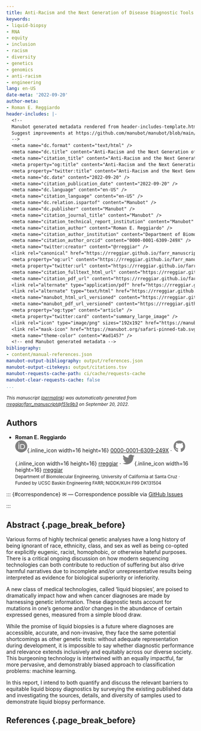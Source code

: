 ```yaml
---
title: Anti-Racism and the Next Generation of Disease Diagnostic Tools
keywords:
- liquid-biopsy
- RNA
- equity
- inclusion
- racism
- diversity
- genetics
- genomics
- anti-racism
- engineering
lang: en-US
date-meta: '2022-09-20'
author-meta:
- Roman E. Reggiardo
header-includes: |-
  <!--
  Manubot generated metadata rendered from header-includes-template.html.
  Suggest improvements at https://github.com/manubot/manubot/blob/main/manubot/process/header-includes-template.html
  -->
  <meta name="dc.format" content="text/html" />
  <meta name="dc.title" content="Anti-Racism and the Next Generation of Disease Diagnostic Tools" />
  <meta name="citation_title" content="Anti-Racism and the Next Generation of Disease Diagnostic Tools" />
  <meta property="og:title" content="Anti-Racism and the Next Generation of Disease Diagnostic Tools" />
  <meta property="twitter:title" content="Anti-Racism and the Next Generation of Disease Diagnostic Tools" />
  <meta name="dc.date" content="2022-09-20" />
  <meta name="citation_publication_date" content="2022-09-20" />
  <meta name="dc.language" content="en-US" />
  <meta name="citation_language" content="en-US" />
  <meta name="dc.relation.ispartof" content="Manubot" />
  <meta name="dc.publisher" content="Manubot" />
  <meta name="citation_journal_title" content="Manubot" />
  <meta name="citation_technical_report_institution" content="Manubot" />
  <meta name="citation_author" content="Roman E. Reggiardo" />
  <meta name="citation_author_institution" content="Department of Biomolecular Engineering, University of California at Santa Cruz" />
  <meta name="citation_author_orcid" content="0000-0001-6309-249X" />
  <meta name="twitter:creator" content="@rreggiar" />
  <link rel="canonical" href="https://rreggiar.github.io/farr_manuscript/" />
  <meta property="og:url" content="https://rreggiar.github.io/farr_manuscript/" />
  <meta property="twitter:url" content="https://rreggiar.github.io/farr_manuscript/" />
  <meta name="citation_fulltext_html_url" content="https://rreggiar.github.io/farr_manuscript/" />
  <meta name="citation_pdf_url" content="https://rreggiar.github.io/farr_manuscript/manuscript.pdf" />
  <link rel="alternate" type="application/pdf" href="https://rreggiar.github.io/farr_manuscript/manuscript.pdf" />
  <link rel="alternate" type="text/html" href="https://rreggiar.github.io/farr_manuscript/v/f51e9b363cdc58ebe0b39744b9c02411df5ff833/" />
  <meta name="manubot_html_url_versioned" content="https://rreggiar.github.io/farr_manuscript/v/f51e9b363cdc58ebe0b39744b9c02411df5ff833/" />
  <meta name="manubot_pdf_url_versioned" content="https://rreggiar.github.io/farr_manuscript/v/f51e9b363cdc58ebe0b39744b9c02411df5ff833/manuscript.pdf" />
  <meta property="og:type" content="article" />
  <meta property="twitter:card" content="summary_large_image" />
  <link rel="icon" type="image/png" sizes="192x192" href="https://manubot.org/favicon-192x192.png" />
  <link rel="mask-icon" href="https://manubot.org/safari-pinned-tab.svg" color="#ad1457" />
  <meta name="theme-color" content="#ad1457" />
  <!-- end Manubot generated metadata -->
bibliography:
- content/manual-references.json
manubot-output-bibliography: output/references.json
manubot-output-citekeys: output/citations.tsv
manubot-requests-cache-path: ci/cache/requests-cache
manubot-clear-requests-cache: false
...
```







<small><em>
This manuscript
([permalink](https://rreggiar.github.io/farr_manuscript/v/f51e9b363cdc58ebe0b39744b9c02411df5ff833/))
was automatically generated
from [rreggiar/farr_manuscript@f51e9b3](https://github.com/rreggiar/farr_manuscript/tree/f51e9b363cdc58ebe0b39744b9c02411df5ff833)
on September 20, 2022.
</em></small>

## Authors



+ **Roman E. Reggiardo**
  <br>
    ![ORCID icon](images/orcid.svg){.inline_icon width=16 height=16}
    [0000-0001-6309-249X](https://orcid.org/0000-0001-6309-249X)
    · ![GitHub icon](images/github.svg){.inline_icon width=16 height=16}
    [rreggiar](https://github.com/rreggiar)
    · ![Twitter icon](images/twitter.svg){.inline_icon width=16 height=16}
    [rreggiar](https://twitter.com/rreggiar)<br>
  <small>
     Department of Biomolecular Engineering, University of California at Santa Cruz
     · Funded by UCSC Baskin Engineering FARR; NIDDK/KUH F99 DK131504
  </small>


::: {#correspondence}
✉ — Correspondence possible via [GitHub Issues](https://github.com/rreggiar/farr_manuscript/issues)

:::


## Abstract {.page_break_before}


Various forms of highly technical genetic analyses have a long history of being ignorant of race, ethnicity, class, and sex as well as being co-opted for explicitly eugenic, racist, homophobic, or otherwise hateful purposes. 
There is a critical ongoing discussion on how modern sequencing technologies can both contribute to reduction of suffering but also drive harmful narratives due to incomplete and/or unrepresentative results being interpreted as evidence for biological superiority or inferiority. 

A new class of medical technologies, called ‘liquid biopsies’, are poised to dramatically impact how and when cancer diagnoses are made by harnessing genetic information. 
These diagnostic tests account for mutations in one’s genome and/or changes in the abundance of certain expressed genes, measured from a simple blood draw. 

While the promise of liquid biopsies is a future where diagnoses are accessible, accurate, and non-invasive, they face the same potential shortcomings as other genetic tests: without adequate representation during development, it is impossible to say whether diagnostic performance and relevance extends inclusively and equitably across our diverse society. 
This burgeoning technology is intertwined with an equally impactful, far more pervasive, and demonstrably biased approach to classification problems: machine learning. 

In this report, I intend to both quantify and discuss the relevant barriers to equitable liquid biopsy diagnostics by surveying the existing published data and investigating the sources, details, and diversity of samples used to demonstrate liquid biopsy performance.




## References {.page_break_before}

<!-- Explicitly insert bibliography here -->
<div id="refs"></div>
